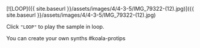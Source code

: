 ---
---

[![LOOP]({{ site.baseurl }}/assets/images/4/4-3-5/IMG_79322-(12).jpg)]({{
site.baseurl }}/assets/images/4/4-3-5/IMG_79322-(12).jpg)

Click `"LOOP"` to play the sample in loop.

You can create your own synths #koala-protips
